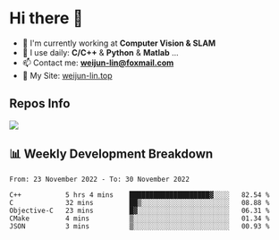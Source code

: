 # Hi there 👋

<!--
**Weijun-Lin/Weijun-Lin** is a ✨ _special_ ✨ repository because its `README.md` (this file) appears on your GitHub profile.

Here are some ideas to get you started:

- 🔭 I’m currently working on ...
- 🌱 I’m currently learning ...
- 👯 I’m looking to collaborate on ...
- 🤔 I’m looking for help with ...
- 💬 Ask me about ...
- 📫 How to reach me: ...
- 😄 Pronouns: ...
- ⚡ Fun fact: ...
-->

- 🏢 I'm currently working at **Computer Vision & SLAM**
- 🚀 I use daily: **C/C++** & **Python** & **Matlab** ...
- 📫 Contact me: **weijun-lin@foxmail.com**
- 🔗 My Site: [weijun-lin.top](https://weijun-lin.top/p)

  

## Repos Info
![](https://github-readme-stats.vercel.app/api?username=Weijun-Lin&theme=cobalt)

## 📊 Weekly Development Breakdown

<!--START_SECTION:waka-->

```text
From: 23 November 2022 - To: 30 November 2022

C++           5 hrs 4 mins    ████████████████████▓░░░░   82.54 %
C             32 mins         ██▒░░░░░░░░░░░░░░░░░░░░░░   08.88 %
Objective-C   23 mins         █▓░░░░░░░░░░░░░░░░░░░░░░░   06.31 %
CMake         4 mins          ▒░░░░░░░░░░░░░░░░░░░░░░░░   01.34 %
JSON          3 mins          ▒░░░░░░░░░░░░░░░░░░░░░░░░   00.93 %
```

<!--END_SECTION:waka-->
